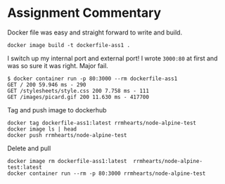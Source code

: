 # Assignment Commentary

Docker file was easy and straight forward to write and build.
```
docker image build -t dockerfile-ass1 .
```

I switch up my internal port and external port! I wrote `3000:80` at first and was so sure it was right. Major fail. 
```
$ docker container run -p 80:3000 --rm dockerfile-ass1
GET / 200 59.946 ms - 290
GET /stylesheets/style.css 200 7.758 ms - 111
GET /images/picard.gif 200 11.630 ms - 417700
```

Tag and push image to dockerhub
```
docker tag dockerfile-ass1:latest rrmhearts/node-alpine-test
docker image ls | head
docker push rrmhearts/node-alpine-test
```
Delete and pull
```
docker image rm dockerfile-ass1:latest  rrmhearts/node-alpine-test:latest
docker container run --rm -p 80:3000 rrmhearts/node-alpine-test
```
